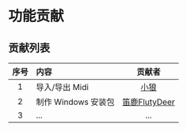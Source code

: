 # 功能贡献

## 贡献列表

| 序号  | 内容         |                贡献者                |
|:---:|:-----------|:---------------------------------:|
|  1  | 导入/导出 Midi      | [小狼](https://github.com/IceKyrin) |
|  2  | 制作 Windows 安装包 |  [笛鹿FlutyDeer](https://github.com/FlutyDeer) |
|  3  | ...        |                ...                |